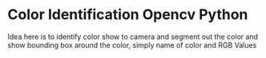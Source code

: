 <h1>
Color Identification Opencv Python
</h1>

Idea here is to identify color show to camera and segment out the color and show bounding box around the color, simply name of color and RGB Values

